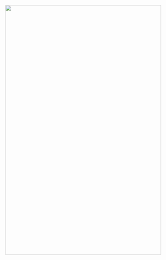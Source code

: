 <img src='https://i.pinimg.com/originals/6d/a8/b8/6da8b852257a75b7388239cf3736e62f.gif' width="500" height="800">
